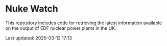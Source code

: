 # Nuke Watch

This repository includes code for retrieving the latest information available on the output of EDF nuclear power plants in the UK.

Last updated: 2025-03-12 17:13